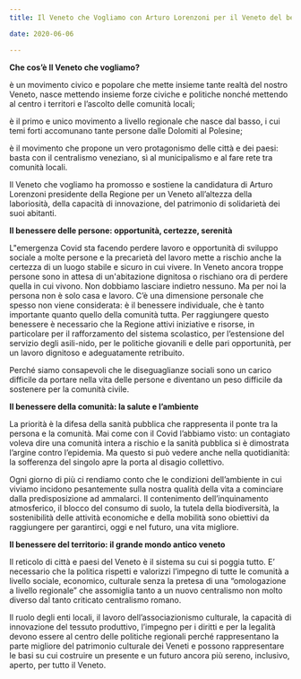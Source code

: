 ```yaml
---  
title: Il Veneto che Vogliamo con Arturo Lorenzoni per il Veneto del benessere di tutti e di ciascuno

date: 2020-06-06

---
```


  
  
**Che cos’è Il Veneto che vogliamo?**

  

è un movimento civico e popolare che mette insieme tante realtà del nostro Veneto, nasce mettendo insieme forze civiche e politiche nonché mettendo al centro i territori e l’ascolto delle comunità locali;  
  
è il primo e unico movimento a livello regionale che nasce dal basso, i cui temi forti accomunano tante persone dalle Dolomiti al Polesine;  
  
è il movimento che propone un vero protagonismo delle città e dei paesi: basta con il centralismo veneziano, sì al municipalismo e al fare rete tra comunità locali.  
  
  
Il Veneto che vogliamo ha promosso e sostiene la candidatura di Arturo Lorenzoni presidente della Regione per un Veneto all’altezza della laboriosità, della capacità di innovazione, del patrimonio di solidarietà dei suoi abitanti.  
  
 **Il benessere delle persone: opportunità, certezze, serenità**
  
L"emergenza Covid sta facendo perdere lavoro e opportunità di sviluppo sociale a molte persone e la precarietà del lavoro mette a rischio anche la certezza di un luogo stabile e sicuro in cui vivere. In Veneto ancora troppe persone sono in attesa di un'abitazione dignitosa o rischiano ora di perdere quella in cui vivono. Non dobbiamo lasciare indietro nessuno. Ma per noi la persona non è solo casa e lavoro. C’è una dimensione personale che spesso non viene considerata: è il benessere individuale, che è tanto importante quanto quello della comunità tutta. Per raggiungere questo benessere è necessario che la Regione attivi iniziative e risorse, in particolare per il rafforzamento del sistema scolastico, per l’estensione del servizio degli asili-nido, per le politiche giovanili e delle pari opportunità, per un lavoro dignitoso e adeguatamente retribuito.  
  
Perché siamo consapevoli che le diseguaglianze sociali sono un carico difficile da portare nella vita delle persone e diventano un peso difficile da sostenere per la comunità civile.  
  
  
  
**Il benessere della comunità: la salute e l’ambiente**
  
La priorità è la difesa della sanità pubblica che rappresenta il ponte tra la persona e la comunità. Mai come con il Covid l’abbiamo visto: un contagiato voleva dire una comunità intera a rischio e la sanità pubblica si è dimostrata l’argine contro l’epidemia. Ma questo si può vedere anche nella quotidianità: la sofferenza del singolo apre la porta al disagio collettivo.  
  
Ogni giorno di più ci rendiamo conto che le condizioni dell’ambiente in cui viviamo incidono pesantemente sulla nostra qualità della vita a cominciare dalla predisposizione ad ammalarci. Il contenimento dell’inquinamento atmosferico, il blocco del consumo di suolo, la tutela della biodiversità, la sostenibilità delle attività economiche e della mobilità sono obiettivi da raggiungere per garantirci, oggi e nel futuro, una vita migliore.  
  
  
  
**Il benessere del territorio: il grande mondo antico veneto**
  
Il reticolo di città e paesi del Veneto è il sistema su cui si poggia tutto. E’ necessario che la politica rispetti e valorizzi l’impegno di tutte le comunità a livello sociale, economico, culturale senza la pretesa di una “omologazione a livello regionale” che assomiglia tanto a un nuovo centralismo non molto diverso dal tanto criticato centralismo romano.  
  
Il ruolo degli enti locali, il lavoro dell’associazionismo culturale, la capacità di innovazione del tessuto produttivo, l’impegno per i diritti e per la legalità devono essere al centro delle politiche regionali perché rappresentano la parte migliore del patrimonio culturale dei Veneti e possono rappresentare le basi su cui costruire un presente e un futuro ancora più sereno, inclusivo, aperto, per tutto il Veneto.